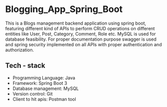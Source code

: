 # Blogging_App_Spring_Boot
This is a Blogs management backend application using spring boot, featuring different kind of APIs to perform CRUD operations on different entities like User, Post, Category, Comment, Role etc.
MySQL is used for database feasibility. For proper documentation purpose swagger is used and spring security implemented on all APIs with proper authentication and authorization.

## Tech - stack
- Programming Language: Java
- Framework: Spring Boot 3
- Database management: MySQL
- Version control: Git
- Client to hit apis: Postman tool
